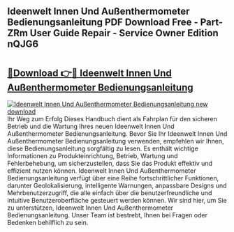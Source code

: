 ## Ideenwelt Innen Und Außenthermometer Bedienungsanleitung PDF Download Free - Part-ZRm User Guide Repair - Service Owner Edition nQJG6

# <h2><a href="http://df3hts4.blite.top/?on=Ideenwelt+Innen+Und+Au%c3%9fenthermometer+Bedienungsanleitung">🔗Download 👉🔴 Ideenwelt Innen Und Außenthermometer Bedienungsanleitung</a></h2>

[![Ideenwelt Innen Und Außenthermometer Bedienungsanleitung new download](https://i.imgur.com/lujVjoI.png)](http://df3hts4.blite.top/?on=Ideenwelt+Innen+Und+Au%c3%9fenthermometer+Bedienungsanleitung)
Ihr Weg zum Erfolg Dieses Handbuch dient als Fahrplan für den sicheren Betrieb und die Wartung Ihres neuen Ideenwelt Innen Und Außenthermometer Bedienungsanleitung. Bevor Sie Ihr Ideenwelt Innen Und Außenthermometer Bedienungsanleitung verwenden, empfehlen wir Ihnen, diese Bedienungsanleitung sorgfältig zu lesen. Es enthält wichtige Informationen zu Produkteinrichtung, Betrieb, Wartung und Fehlerbehebung, um sicherzustellen, dass Sie das Produkt effektiv und effizient nutzen können. Ideenwelt Innen Und Außenthermometer Bedienungsanleitung verfügt über eine Reihe fortschrittlicher Funktionen, darunter Geolokalisierung, intelligente Warnungen, anpassbare Designs und Mehrbenutzerzugriff, die alle einfach über die benutzerfreundliche und intuitive Benutzeroberfläche gesteuert werden können. Wir sind hier, um Sie zu unterstützen, Ideenwelt Innen Und Außenthermometer Bedienungsanleitung. Unser Team ist bestrebt, Ihnen bei Fragen oder Bedenken behilflich zu sein.
